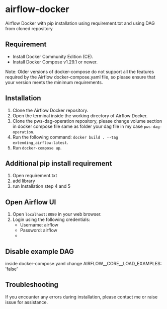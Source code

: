 # airflow-docker

Airflow Docker with pip installation using requirement.txt and using DAG from cloned repository

## Requirement

- Install Docker Community Edition (CE).
- Install Docker Compose v1.29.1 or newer.

Note: Older versions of docker-compose do not support all the features required by the Airflow docker-compose.yaml file, so please ensure that your version meets the minimum requirements.

## Installation

1. Clone the Airflow Docker repository.
2. Open the terminal inside the working directory of Airflow Docker.
3. Clone the pws-dag-operation repository, please change volume section in docker compose file same as folder your dag file in my case `pws-dag-operation`.
4. Run the following command: `docker build . --tag extending_airflow:latest`.
5. Run `docker-compose up`.

## Additional pip install requirement
1. Open requirement.txt
2. add library
3. run Installation step 4 and 5

## Open Airflow UI

1. Open `localhost:8080` in your web browser.
2. Login using the following credentials:
   - Username: airflow
   - Password: airflow
   - 
## Disable example DAG

inside docker-compose.yaml change
AIRFLOW__CORE__LOAD_EXAMPLES: 'false'

## Troubleshooting

If you encounter any errors during installation, please contact me or raise issue for assistance.
